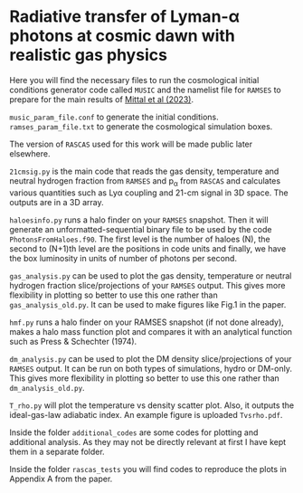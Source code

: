 # Radiative transfer of Lyman-α photons at cosmic dawn with realistic gas physics
Here you will find the necessary files to run the cosmological initial conditions generator code called `MUSIC` and the namelist file for `RAMSES` to prepare for the main results of [Mittal et al (2023)](https://arxiv.org/abs/2311.03447).

`music_param_file.conf` to generate the initial conditions.
`ramses_param_file.txt` to generate the cosmological simulation boxes.

The version of `RASCAS` used for this work will be made public later elsewhere.

`21cmsig.py` is the main code that reads the gas density, temperature and neutral hydrogen fraction from `RAMSES` and p<sub>α</sub> from `RASCAS` and calculates various quantities such as Lyα coupling and 21-cm signal in 3D space. The outputs are in a 3D array. 

`haloesinfo.py` runs a halo finder on your `RAMSES` snapshot. Then it will generate an unformatted-sequential binary file to be used by the code `PhotonsFromHaloes.f90`. The first level is the number of haloes (N), the second to (N+1)th level are the positions in code units and finally, we have the box luminosity in units of number of photons per second.

`gas_analysis.py` can be used to plot the gas density, temperature or neutral hydrogen fraction slice/projections of your `RAMSES` output. This gives more flexibility in plotting so better to use this one rather than `gas_analysis_old.py`. It can be used to make figures like Fig.1 in the paper.

`hmf.py` runs a halo finder on your RAMSES snapshot (if not done already), makes a halo mass function plot and compares it with an analytical function such as Press & Schechter (1974).

`dm_analysis.py` can be used to plot the DM density slice/projections of your `RAMSES` output. It can be run on both types of simulations, hydro or DM-only. This gives more flexibility in plotting so better to use this one rather than `dm_analysis_old.py`.

`T_rho.py` will plot the temperature vs density scatter plot. Also, it outputs the ideal-gas-law adiabatic index. An example figure is uploaded `Tvsrho.pdf`.

Inside the folder `additional_codes` are some codes for plotting and additional analysis. As they may not be directly relevant at first I have kept them in a separate folder.

Inside the folder `rascas_tests` you will find codes to reproduce the plots in Appendix A from the paper.
